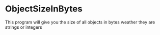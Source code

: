 # ObjectSizeInBytes
This program will give you the size of all objects in bytes weather they are strings or integers 

